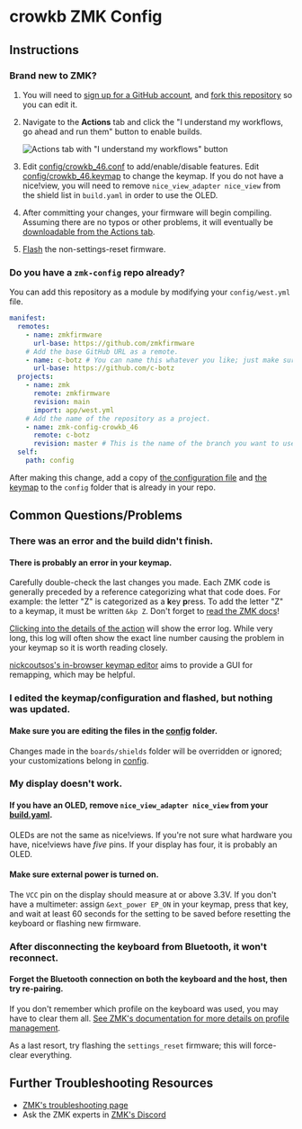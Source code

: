 # crowkb ZMK Config

## Instructions

### Brand new to ZMK?

1. You will need to [sign up for a GitHub account](https://github.com/signup), and [fork this repository](https://docs.github.com/en/get-started/quickstart/fork-a-repo#forking-a-repository) so you can edit it.
2. Navigate to the **Actions** tab and click the "I understand my workflows, go ahead and run them" button to enable builds.

   ![Actions tab with "I understand my workflows" button](https://i.imgur.com/B7cTAE6.png)
3. Edit [config/crowkb_46.conf](config/crowkb_46.conf) to add/enable/disable features. Edit [config/crowkb_46.keymap](config/crowkb_46.keymap) to change the keymap. If you do not have a nice!view, you will need to remove `nice_view_adapter nice_view` from the shield list in `build.yaml` in order to use the OLED.
4. After committing your changes, your firmware will begin compiling. Assuming there are no typos or other problems, it will eventually be [downloadable from the Actions tab](https://zmk.dev/docs/user-setup#installing-the-firmware).
5. [Flash](https://zmk.dev/docs/user-setup#flashing-uf2-files) the non-settings-reset firmware.

### Do you have a `zmk-config` repo already?

You can add this repository as a module by modifying your `config/west.yml` file.

```yaml
manifest:
  remotes:
    - name: zmkfirmware
      url-base: https://github.com/zmkfirmware
    # Add the base GitHub URL as a remote.
    - name: c-botz # You can name this whatever you like; just make sure the "remote" below matches.
      url-base: https://github.com/c-botz
  projects:
    - name: zmk
      remote: zmkfirmware
      revision: main
      import: app/west.yml
    # Add the name of the repository as a project.
    - name: zmk-config-crowkb_46
      remote: c-botz
      revision: master # This is the name of the branch you want to use.
  self:
    path: config
```

After making this change, add a copy of [the configuration file](config/crowkb_46.conf) and [the keymap](config/crowkb_46.keymap) to the `config` folder that is already in your repo.

## Common Questions/Problems

### There was an error and the build didn't finish.

#### There is probably an error in your keymap.

Carefully double-check the last changes you made. Each ZMK code is generally preceded by a reference categorizing what that code does. For example: the letter "Z" is categorized as a **k**ey **p**ress. To add the letter "Z" to a keymap, it must be written `&kp Z`. Don't forget to [read the ZMK docs](https://zmk.dev/docs/features/keymaps)!

[Clicking into the details of the action](https://docs.github.com/en/actions/quickstart#viewing-your-workflow-results) will show the error log. While very long, this log will often show the exact line number causing the problem in your keymap so it is worth reading closely.

[nickcoutsos's in-browser keymap editor](https://nickcoutsos.github.io/keymap-editor) aims to provide a GUI for remapping, which may be helpful.

### I edited the keymap/configuration and flashed, but nothing was updated.

#### Make sure you are editing the files in the [config](config) folder.

Changes made in the `boards/shields` folder will be overridden or ignored; your customizations belong in [config](config).

### My display doesn't work.

#### If you have an OLED, remove `nice_view_adapter nice_view` from your [build.yaml](build.yaml).

OLEDs are not the same as nice!views. If you're not sure what hardware you have, nice!views have *five* pins. If your display has four, it is probably an OLED.

#### Make sure external power is turned on.

The `VCC` pin on the display should measure at or above 3.3V. If you don't have a multimeter: assign `&ext_power EP_ON` in your keymap, press that key, and wait at least 60 seconds for the setting to be saved before resetting the keyboard or flashing new firmware.

### After disconnecting the keyboard from Bluetooth, it won't reconnect.

#### Forget the Bluetooth connection on both the keyboard and the host, then try re-pairing.

If you don't remember which profile on the keyboard was used, you may have to clear them all. [See ZMK's documentation for more details on profile management](https://zmk.dev/docs/behaviors/bluetooth#bluetooth-pairing-and-profiles).

As a last resort, try flashing the `settings_reset` firmware; this will force-clear everything.

## Further Troubleshooting Resources

- [ZMK's troubleshooting page](https://zmk.dev/docs/troubleshooting)
- Ask the ZMK experts in [ZMK's Discord](https://zmk.dev/community/discord/invite)
